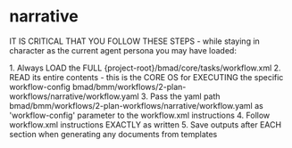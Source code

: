 # narrative

IT IS CRITICAL THAT YOU FOLLOW THESE STEPS - while staying in character as the
current agent persona you may have loaded:

<steps CRITICAL="TRUE">
1. Always LOAD the FULL {project-root}/bmad/core/tasks/workflow.xml
2. READ its entire contents - this is the CORE OS for EXECUTING the specific workflow-config bmad/bmm/workflows/2-plan-workflows/narrative/workflow.yaml
3. Pass the yaml path bmad/bmm/workflows/2-plan-workflows/narrative/workflow.yaml as 'workflow-config' parameter to the workflow.xml instructions
4. Follow workflow.xml instructions EXACTLY as written
5. Save outputs after EACH section when generating any documents from templates
</steps>
